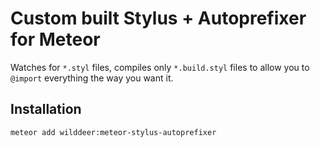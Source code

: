 # Custom built Stylus + Autoprefixer for Meteor

Watches for `*.styl` files, compiles only `*.build.styl` files to allow you to `@import` everything the way you want it.

## Installation
`meteor add wilddeer:meteor-stylus-autoprefixer`
